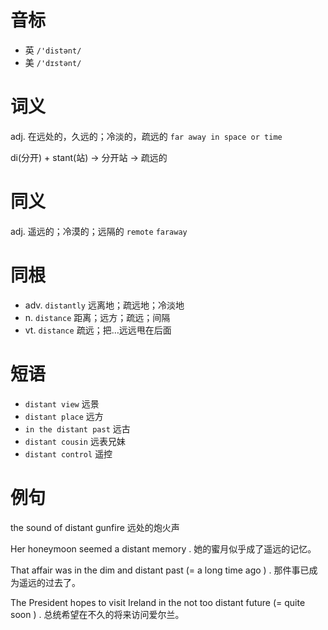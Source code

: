 # 音标

- 英 `/'distənt/`
- 美 `/'dɪstənt/`

# 词义

adj. 在远处的，久远的；冷淡的，疏远的
`far away in space or time`



di(分开)  + stant(站) → 分开站 → 疏远的

# 同义

adj. 遥远的；冷漠的；远隔的
`remote` `faraway`

# 同根

- adv. `distantly` 远离地；疏远地；冷淡地
- n. `distance` 距离；远方；疏远；间隔
- vt. `distance` 疏远；把…远远甩在后面

# 短语

- `distant view` 远景
- `distant place` 远方
- `in the distant past` 远古
- `distant cousin` 远表兄妹
- `distant control` 遥控

# 例句

the sound of distant gunfire
远处的炮火声

Her honeymoon seemed a distant memory .
她的蜜月似乎成了遥远的记忆。

That affair was in the dim and distant past (= a long time ago ) .
那件事已成为遥远的过去了。

The President hopes to visit Ireland in the not too distant future (= quite soon ) .
总统希望在不久的将来访问爱尔兰。


